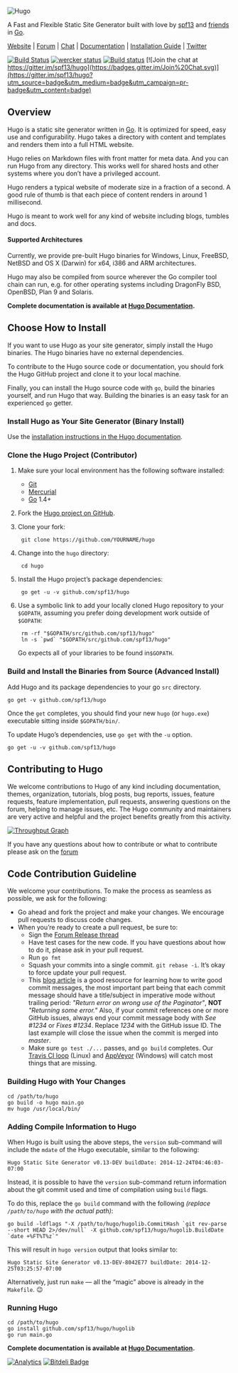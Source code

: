 ![Hugo](https://raw.githubusercontent.com/spf13/hugo/master/docs/static/img/hugo-logo.png)

A Fast and Flexible Static Site Generator built with love by [spf13](http://spf13.com/) and [friends](https://github.com/spf13/hugo/graphs/contributors) in [Go][].

[Website](http://gohugo.io) |
[Forum](http://discuss.gohugo.io) |
[Chat](https://gitter.im/spf13/hugo) |
[Documentation](http://gohugo.io/overview/introduction/) |
[Installation Guide](http://gohugo.io/overview/installing/) |
[Twitter](http://twitter.com/spf13)

[![Build Status](https://travis-ci.org/spf13/hugo.png)](https://travis-ci.org/spf13/hugo) [![wercker status](https://app.wercker.com/status/1a0de7d703ce3b80527f00f675e1eb32 "wercker status")](https://app.wercker.com/project/bykey/1a0de7d703ce3b80527f00f675e1eb32) [![Build status](https://ci.appveyor.com/api/projects/status/n2mo912b8s2505e8/branch/master?svg=true)](https://ci.appveyor.com/project/spf13/hugo/branch/master) [![Join the chat at https://gitter.im/spf13/hugo](https://badges.gitter.im/Join%20Chat.svg)](https://gitter.im/spf13/hugo?utm_source=badge&utm_medium=badge&utm_campaign=pr-badge&utm_content=badge)

## Overview

Hugo is a static site generator written in [Go][]. It is optimized for speed, easy use and configurability. Hugo takes a directory with content and templates and renders them into a full HTML website.

Hugo relies on Markdown files with front matter for meta data. And you can run Hugo from any directory. This works well for shared hosts and other systems where you don’t have a privileged account.

Hugo renders a typical website of moderate size in a fraction of a second. A good rule of thumb is that each piece of content renders in around 1 millisecond.

Hugo is meant to work well for any kind of website including blogs, tumbles and docs.

#### Supported Architectures

Currently, we provide pre-built Hugo binaries for Windows, Linux, FreeBSD, NetBSD and OS&nbsp;X (Darwin) for x64, i386 and ARM architectures.

Hugo may also be compiled from source wherever the Go compiler tool chain can run, e.g. for other operating systems including DragonFly BSD, OpenBSD, Plan&nbsp;9 and Solaris.

**Complete documentation is available at [Hugo Documentation](http://gohugo.io/).**

## Choose How to Install

If you want to use Hugo as your site generator, simply install the Hugo binaries. The Hugo binaries have no external dependencies.

To contribute to the Hugo source code or documentation, you should fork the Hugo GitHub project and clone it to your local machine.

Finally, you can install the Hugo source code with `go`, build the binaries yourself, and run Hugo that way. Building the binaries is an easy task for an experienced `go` getter.

### Install Hugo as Your Site Generator (Binary Install)

Use the [installation instructions in the Hugo documentation](http://gohugo.io/overview/installing/).

### Clone the Hugo Project (Contributor)

1. Make sure your local environment has the following software installed:

    * [Git](http://git-scm.com/)
    * [Mercurial](http://mercurial.selenic.com/)
    * [Go][] 1.4+

2. Fork the [Hugo project on GitHub](https://github.com/spf13/hugo).

3. Clone your fork:

        git clone https://github.com/YOURNAME/hugo

4. Change into the `hugo` directory:

        cd hugo

5. Install the Hugo project’s package dependencies:

        go get -u -v github.com/spf13/hugo

6. Use a symbolic link to add your locally cloned Hugo repository to your `$GOPATH`, assuming you prefer doing development work outside of `$GOPATH`:

        rm -rf "$GOPATH/src/github.com/spf13/hugo"
        ln -s `pwd` "$GOPATH/src/github.com/spf13/hugo"

    Go expects all of your libraries to be found in`$GOPATH`.

### Build and Install the Binaries from Source (Advanced Install)

Add Hugo and its package dependencies to your go `src` directory.

    go get -v github.com/spf13/hugo

Once the `get` completes, you should find your new `hugo` (or `hugo.exe`) executable sitting inside `$GOPATH/bin/`.

To update Hugo’s dependencies, use `go get` with the `-u` option.

    go get -u -v github.com/spf13/hugo

## Contributing to Hugo

We welcome contributions to Hugo of any kind including documentation, themes, organization, tutorials, blog posts, bug reports, issues, feature requests, feature implementation, pull requests, answering questions on the forum, helping to manage issues, etc. The Hugo community and maintainers are very active and helpful and the project benefits greatly from this activity.

[![Throughput Graph](https://graphs.waffle.io/spf13/hugo/throughput.svg)](https://waffle.io/spf13/hugo/metrics)

If you have any questions about how to contribute or what to contribute please ask on the [forum](http://discuss.gohugo.io)

## Code Contribution Guideline

We welcome your contributions. To make the process as seamless as possible, we ask for the following:

* Go ahead and fork the project and make your changes. We encourage pull requests to discuss code changes.
* When you’re ready to create a pull request, be sure to:
     * Sign the [Forum Release thread](http://discuss.gohugo.io/t/switching-to-apache-2-license/173/26)
     * Have test cases for the new code. If you have questions about how to do it, please ask in your pull request.
     * Run `go fmt`
     * Squash your commits into a single commit. `git rebase -i`. It’s okay to force update your pull request.
     * This [blog article](http://chris.beams.io/posts/git-commit/) is a good resource for learning how to write good commit messages, the most important part being that each commit message should have a title/subject in imperative mode without trailing period: *"Return error on wrong use of the Paginator"*, **NOT** *"Returning some error."* Also, if your commit references one or more GitHub issues, always end your commit message body with *See #1234* or *Fixes #1234*. Replace *1234* with the GitHub issue ID. The last example will close the issue when the commit is merged into *master*.
     * Make sure `go test ./...` passes, and `go build` completes. Our [Travis CI loop](https://travis-ci.org/spf13/hugo) (Linux) and [AppVeyor](https://ci.appveyor.com/project/spf13/hugo/branch/master) (Windows) will catch most things that are missing.

### Building Hugo with Your Changes

    cd /path/to/hugo
    go build -o hugo main.go
    mv hugo /usr/local/bin/

### Adding Compile Information to Hugo

When Hugo is built using the above steps, the `version` sub-command will include the `mdate` of the Hugo executable, similar to the following:

    Hugo Static Site Generator v0.13-DEV buildDate: 2014-12-24T04:46:03-07:00

Instead, it is possible to have the `version` sub-command return information about the git commit used and time of compilation using `build` flags.

To do this, replace the `go build` command with the following *(replace `/path/to/hugo` with the actual path)*:

    go build -ldflags "-X /path/to/hugo/hugolib.CommitHash `git rev-parse --short HEAD 2>/dev/null` -X github.com/spf13/hugo/hugolib.BuildDate `date +%FT%T%z`"

This will result in `hugo version` output that looks similar to:

    Hugo Static Site Generator v0.13-DEV-8042E77 buildDate: 2014-12-25T03:25:57-07:00

Alternatively, just run `make` &mdash; all the “magic” above is already in the `Makefile`.  :wink:

### Running Hugo

    cd /path/to/hugo
    go install github.com/spf13/hugo/hugolib
    go run main.go

**Complete documentation is available at [Hugo Documentation](http://gohugo.io/).**

[![Analytics](https://ga-beacon.appspot.com/UA-7131036-6/hugo/readme)](https://github.com/igrigorik/ga-beacon)
[![Bitdeli Badge](https://d2weczhvl823v0.cloudfront.net/spf13/hugo/trend.png)](https://bitdeli.com/free "Bitdeli Badge")

[Go]: http://golang.org/
